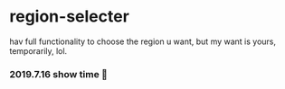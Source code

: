 # region-selecter
hav full functionality to choose the region u want, but my want is yours, temporarily, lol.

### 2019.7.16 show time 🤟
